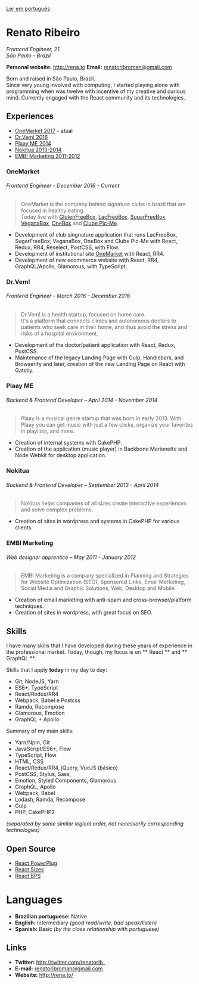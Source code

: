 [Ler em português](https://github.com/renatorib/curriculum-vitae/blob/master/PT-BR.md)

# Renato Ribeiro
*Frontend Engineer, 21.*  
*São Paulo - Brazil.*  

**Personal website:** http://rena.to
**Email:** renatoribroman@gmail.com  

Born and raised in São Paulo, Brazil.  
Since very young involved with computing, I started playing alone with programming when was twelve with incentive of my creative and curious mind. Currently engaged with the React community and its technologies.

## Experiences

* [OneMarket 2017](#onemarket) - atual
* [Dr.Vem! 2016](#drvem)
* [Plaay ME 2014](#plaay-me)
* [Nokitua 2013-2014](#nokitua)
* [EMBI Marketing 2011-2012](#embi-marketing)

### OneMarket
###### Frontend Engineer - December 2016 - *Current*

> OneMarket is the company behind signature clubs in brazil that are focused in healthy eating.  
> Today live with [GlutenFreeBox](https://glutenfreebox.com.br), [LacFreeBox](https://lacfreebox.com.br), [SugarFreeBox](https://sugarfreebox.com.br), [VeganaBox](https://veganabox.com.br), [OneBox](https://onebox.com.br) and [Clube Pic-Me](http://picme.onemarket.com.br).

* Development of club singnature application that runs LacFreeBox, SugarFreeBox, VeganaBox, OneBox and Clube Pic-Me with React, Redux, RR4, Reselect, PostCSS, with Flow.
* Development of institutional site [OneMarket](https://onemarket.com.br) with React, RR4.
* Development of new ecommerce website with React, RR4, GraphQL/Apollo, Glamorous, with TypeScript.

### Dr.Vem!
###### Frontend Engineer - March 2016 - December 2016

> Dr.Vem! is a health startup, focused on home care.  
> It's a platform that connects clinics and autonomous doctors to patients who seek care in their home, and thus avoid the stress and risks of a hospital environment.

* Development of the doctor/patient application with React, Redux, PostCSS.
* Maintenance of the legacy Landing Page with Gulp, Handlebars, and Browserify and later, creation of the new Landing Page on React with Gatsby.

### Plaay ME
###### Backend & Frontend Developer – April 2014 - November 2014

> Plaay is a musical genre startup that was born in early 2013.
> With Plaay you can get music with just a few clicks, organize your favorites in playlists, and more.

* Creation of internal systems with CakePHP.
* Creation of the application (music player) in Backbone Marionette and Node Webkit for desktop application.

### Nokitua
###### Backend & Frontend Developer – September 2013 - April 2014

> Nokitua helps companies of all sizes create interactive experiences and solve complex problems.

* Creation of sites in wordpress and systems in CakePHP for various clients.

### EMBI Marketing
###### Web designer apprentice – May 2011 - January 2012

> EMBI Marketing is a company specialized in Planning and Strategies for Website Optimization (SEO),
> Sponsored Links, Email Marketing, Social Media and Graphic Solutions, Web, Desktop and Mobile.

* Creation of email marketing with anti-spam and cross-browser/platform techniques.
* Creation of sites in wordpress, with great focus on SEO.
 
## Skills

I have many skills that I have developed during these years of experience in the professional market.
Today, though, my focus is on ** React ** and ** GraphQL **.

Skills that I apply **today** in my day to day:

* Git, NodeJS, Yarn
* ES6+, TypeScript
* React/Redux/RR4
* Webpack, Babel e Postcss
* Ramda, Recompose
* Glamorous, Emotion
* GraphQL + Apollo

Summary of my main skills:

* Yarn/Npm, Git
* JavaScript/ES6+, Flow
* TypeScript, Flow
* HTML, CSS
* React/Redux/RR4, jQuery, VueJS (básico)
* PostCSS, Stylus, Sass,
* Emotion, Styled Components, Glamorous
* GraphQL, Apollo
* Webpack, Babel
* Lodash, Ramda, Recompose
* Gulp
* PHP, CakePHP2

*(separated by some similar logical order, not necessarily corresponding technologies)*

## Open Source

* [React PowerPlug](https://github.com/renatorib/react-powerplug)
* [React Sizes](https://github.com/renatorib/react-sizes)
* [React BPS](https://github.com/renatorib/react-bps)

# Languages

* **Brazilian portuguese:** Native
* **English:** Intermediary *(good read/write, bad speak/listen)*
* **Spanish:** Basic *(by the close relationship with portuguese)*

## Links

* **Twitter:** http://twitter.com/renatorib_
* **E-mail:** renatoribroman@gmail.com  
* **Website:** http://rena.to/
